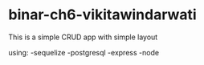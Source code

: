 # binar-ch6-vikitawindarwati


This is a simple CRUD app with simple layout

using:
-sequelize
-postgresql
-express
-node
